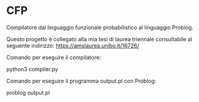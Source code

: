 # CFP
Compilatore dal linguaggio funzionale probabilistico al linguaggio Problog.

Questo progetto è collegato alla mia tesi di laurea triennale consultabile al seguente indirizzo:
https://amslaurea.unibo.it/16726/



Comando per eseguire il compilatore:

python3 compiler.py

Comando per eseguire il programma output.pl con Problog:

problog output.pl
